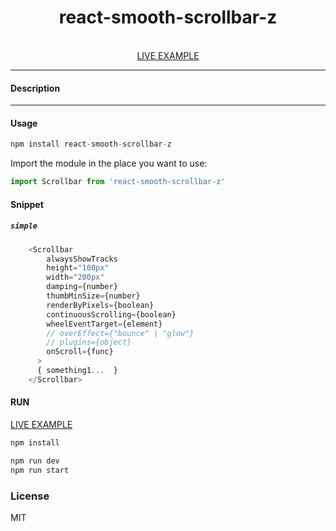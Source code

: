 <div align="center">
    <h1>react-smooth-scrollbar-z</h1>
    <br />
    <a href="https://codesandbox.io/s/8c5vzo">LIVE EXAMPLE</a>
</div>

---

#### Description
---

#### Usage
```js
npm install react-smooth-scrollbar-z
```

Import the module in the place you want to use:
```js
import Scrollbar from 'react-smooth-scrollbar-z'
```


#### Snippet

##### `simple`

```js
    <Scrollbar
        alwaysShowTracks
        height="100px"
        width="200px"
        damping={number}
        thumbMinSize={number}
        renderByPixels={boolean}
        continuousScrolling={boolean}
        wheelEventTarget={element}
        // overEffect={"bounce" | "glow"}
        // plugins={object}
        onScroll={func}
      >
      { something1...  }
    </Scrollbar>
```


#### RUN

<a href="https://codesandbox.io/s/8c5vzo">LIVE EXAMPLE</a>

```js
npm install
```
```js
npm run dev
npm run start
```

### License

MIT
